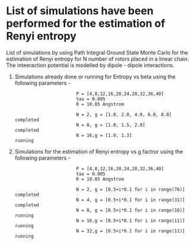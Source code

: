# List of simulations have been performed for the estimation of Renyi entropy
List of simulations by using Path Integral Ground State Monte Carlo for the estimation of Renyi entropy for N number of rotors placed in a linear chain. The inteeraction potential is modelled by dipole - dipole interactions.
 
1. Simulations already done or running for Entropy vs beta using the following parameters - 
                              
                              P = [4,8,12,16,20,24,28,32,36,40]
                              tau = 0.005
                              R = 10.05 Angstrom

                              N = 2, g = [1.0, 2.0, 4.0, 6.0, 8.0]      completed                         
                              N = 8, g = [1.0, 1.5, 2.0]                completed
                              N = 16,g = [1.0, 1.3]                     running
                              
                                                           
2. Simulations for the estimation of Renyi entropy vs g factror using the following parameters - 
                              
                              P = [4,8,12,16,20,24,28,32,36,40]
                              tau = 0.005
                              R = 10.05 Angstrom
                              
                              N = 2, g = [0.5+i*0.1 for i in range(76)] completed                         
                              N = 4, g = [0.5+i*0.1 for i in range(31)] completed
                              N = 8, g = [0.5+i*0.1 for i in range(16)] running
                              N = 16,g = [0.5+i*0.1 for i in range(11)] running
                              N = 32,g = [0.5+i*0.1 for i in range(11)] running
                              
                              
                              

